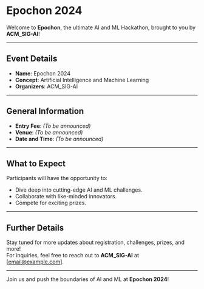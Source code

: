 # Epochon 2024

Welcome to **Epochon**, the ultimate AI and ML Hackathon, brought to you by **ACM_SIG-AI**!

---

## **Event Details**

- **Name**: Epochon 2024  
- **Concept**: Artificial Intelligence and Machine Learning  
- **Organizers**: ACM_SIG-AI  

---

## **General Information**

- **Entry Fee**: *(To be announced)*  
- **Venue**: *(To be announced)*  
- **Date and Time**: *(To be announced)*  

---

## **What to Expect**

Participants will have the opportunity to:  
- Dive deep into cutting-edge AI and ML challenges.  
- Collaborate with like-minded innovators.  
- Compete for exciting prizes.  

---

## **Further Details**

Stay tuned for more updates about registration, challenges, prizes, and more!  
For inquiries, feel free to reach out to **ACM_SIG-AI** at [email@example.com].  

---

Join us and push the boundaries of AI and ML at **Epochon 2024**!
